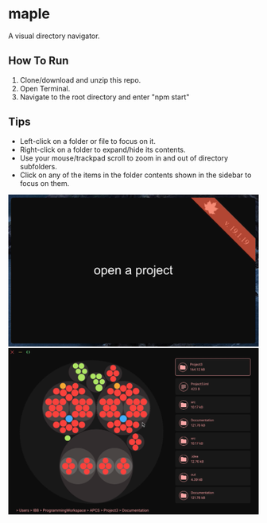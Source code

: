 # maple 

A visual directory navigator.

## How To Run
1. Clone/download and unzip this repo.
2. Open Terminal.
3. Navigate to the root directory and enter "npm start"

## Tips
* Left-click on a folder or file to focus on it.
* Right-click on a folder to expand/hide its contents.
* Use your mouse/trackpad scroll to zoom in and out of directory subfolders.
* Click on any of the items in the folder contents shown in the sidebar to focus on them.

<img src="https://github.com/iabma/maple/blob/master/doc/opening.png">
<img src="https://github.com/iabma/maple/blob/master/doc/main.png">
